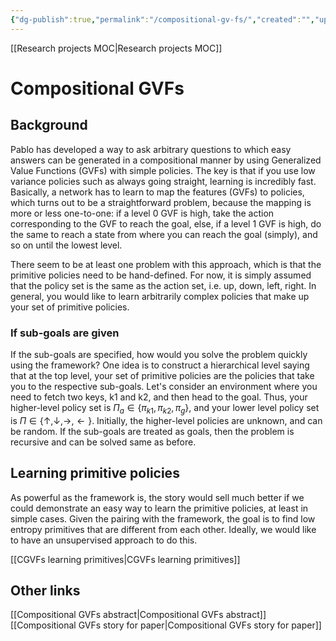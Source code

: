 ```yaml
---
{"dg-publish":true,"permalink":"/compositional-gv-fs/","created":"","updated":""}
---
```


[[Research projects MOC\|Research projects MOC]]


# Compositional GVFs
## Background
Pablo has developed a way to ask arbitrary questions to which easy answers can be generated in a compositional manner by using Generalized Value Functions (GVFs) with simple policies. The key is that if you use low variance policies such as always going straight, learning is incredibly fast. Basically, a network has to learn to map the features (GVFs) to policies, which turns out to be a straightforward problem, because the mapping is more or less one-to-one: if a level 0 GVF is high, take the action corresponding to the GVF to reach the goal, else, if a level 1 GVF is high, do the same to reach a state from where you can reach the goal (simply), and so on until the lowest level. 

There seem to be at least one problem with this approach, which is that the primitive policies need to be hand-defined. For now, it is simply assumed that the policy set is the same as the action set, i.e. up, down, left, right. In general, you would like to learn arbitrarily complex policies that make up your set of primitive policies.

### If sub-goals are given
If the sub-goals are specified, how would you solve the problem quickly using the framework? One idea is to construct a hierarchical level saying that at the top level, your set of primitive policies are the policies that take you to the respective sub-goals. Let's consider an environment where you need to fetch two keys, k1 and k2, and then head to the goal. Thus, your higher-level policy set is $\Pi_{a} \in \{\pi_{k1}, \pi_{k2}, \pi_{g}\}$, and your lower level policy set is $\Pi \in \{\uparrow, \downarrow, \rightarrow, \leftarrow\}$. Initially, the higher-level policies are unknown, and can be random. If the sub-goals are treated as goals, then the problem is recursive and can be solved same as before.

## Learning primitive policies
As powerful as the framework is, the story would sell much better if we could demonstrate an easy way to learn the primitive policies, at least in simple cases. Given the pairing with the framework, the goal is to find low entropy primitives that are different from each other. Ideally, we would like to have an unsupervised approach to do this.

[[CGVFs learning primitives\|CGVFs learning primitives]]


## Other links
[[Compositional GVFs abstract\|Compositional GVFs abstract]]
[[Compositional GVFs story for paper\|Compositional GVFs story for paper]]